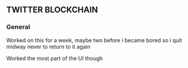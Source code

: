 ## TWITTER BLOCKCHAIN

### General
Worked on this for a week, maybe two before i became bored so i quit midway never to return to it again

Worked the most part of the UI though
